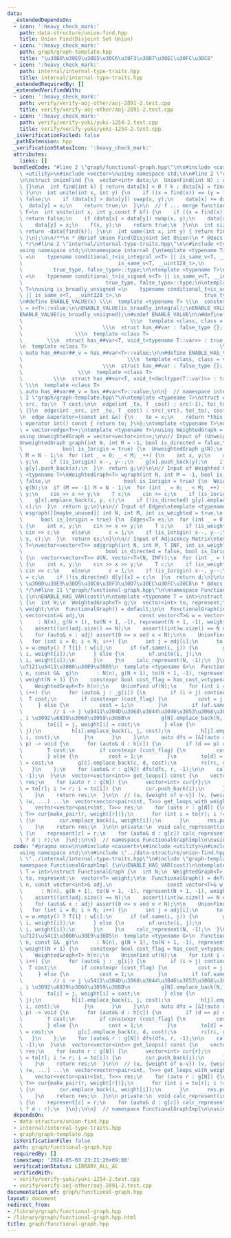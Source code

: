 ```yaml
---
data:
  _extendedDependsOn:
  - icon: ':heavy_check_mark:'
    path: data-structure/union-find.hpp
    title: Union Find(Disjoint Set Union)
  - icon: ':heavy_check_mark:'
    path: graph/graph-template.hpp
    title: "\u30B0\u30E9\u30D5\u30C6\u30F3\u30D7\u30EC\u30FC\u30C8"
  - icon: ':heavy_check_mark:'
    path: internal/internal-type-traits.hpp
    title: internal/internal-type-traits.hpp
  _extendedRequiredBy: []
  _extendedVerifiedWith:
  - icon: ':heavy_check_mark:'
    path: verify/verify-aoj-other/aoj-2891-2.test.cpp
    title: verify/verify-aoj-other/aoj-2891-2.test.cpp
  - icon: ':heavy_check_mark:'
    path: verify/verify-yuki/yuki-1254-2.test.cpp
    title: verify/verify-yuki/yuki-1254-2.test.cpp
  _isVerificationFailed: false
  _pathExtension: hpp
  _verificationStatusIcon: ':heavy_check_mark:'
  attributes:
    links: []
  bundledCode: "#line 2 \"graph/functional-graph.hpp\"\n\n#include <cassert>\n#include\
    \ <utility>\n#include <vector>\nusing namespace std;\n\n#line 2 \"data-structure/union-find.hpp\"\
    \n\nstruct UnionFind {\n  vector<int> data;\n  UnionFind(int N) : data(N, -1)\
    \ {}\n\n  int find(int k) { return data[k] < 0 ? k : data[k] = find(data[k]);\
    \ }\n\n  int unite(int x, int y) {\n    if ((x = find(x)) == (y = find(y))) return\
    \ false;\n    if (data[x] > data[y]) swap(x, y);\n    data[x] += data[y];\n  \
    \  data[y] = x;\n    return true;\n  }\n\n  // f ... merge function\n  template<typename\
    \ F>\n  int unite(int x, int y,const F &f) {\n    if ((x = find(x)) == (y = find(y)))\
    \ return false;\n    if (data[x] > data[y]) swap(x, y);\n    data[x] += data[y];\n\
    \    data[y] = x;\n    f(x, y);\n    return true;\n  }\n\n  int size(int k) {\
    \ return -data[find(k)]; }\n\n  int same(int x, int y) { return find(x) == find(y);\
    \ }\n};\n\n/**\n * @brief Union Find(Disjoint Set Union)\n * @docs docs/data-structure/union-find.md\n\
    \ */\n#line 2 \"internal/internal-type-traits.hpp\"\n\n#include <type_traits>\n\
    using namespace std;\n\nnamespace internal {\ntemplate <typename T>\nusing is_broadly_integral\
    \ =\n    typename conditional_t<is_integral_v<T> || is_same_v<T, __int128_t> ||\n\
    \                               is_same_v<T, __uint128_t>,\n                 \
    \          true_type, false_type>::type;\n\ntemplate <typename T>\nusing is_broadly_signed\
    \ =\n    typename conditional_t<is_signed_v<T> || is_same_v<T, __int128_t>,\n\
    \                           true_type, false_type>::type;\n\ntemplate <typename\
    \ T>\nusing is_broadly_unsigned =\n    typename conditional_t<is_unsigned_v<T>\
    \ || is_same_v<T, __uint128_t>,\n                           true_type, false_type>::type;\n\
    \n#define ENABLE_VALUE(x) \\\n  template <typename T> \\\n  constexpr bool x##_v\
    \ = x<T>::value;\n\nENABLE_VALUE(is_broadly_integral);\nENABLE_VALUE(is_broadly_signed);\n\
    ENABLE_VALUE(is_broadly_unsigned);\n#undef ENABLE_VALUE\n\n#define ENABLE_HAS_TYPE(var)\
    \                                   \\\n  template <class, class = void>     \
    \                          \\\n  struct has_##var : false_type {};           \
    \                 \\\n  template <class T>                                   \
    \        \\\n  struct has_##var<T, void_t<typename T::var>> : true_type {}; \\\
    \n  template <class T>                                           \\\n  constexpr\
    \ auto has_##var##_v = has_##var<T>::value;\n\n#define ENABLE_HAS_VAR(var)   \
    \                                  \\\n  template <class, class = void>      \
    \                          \\\n  struct has_##var : false_type {};           \
    \                  \\\n  template <class T>                                  \
    \          \\\n  struct has_##var<T, void_t<decltype(T::var)>> : true_type {};\
    \ \\\n  template <class T>                                            \\\n  constexpr\
    \ auto has_##var##_v = has_##var<T>::value;\n\n}  // namespace internal\n#line\
    \ 2 \"graph/graph-template.hpp\"\n\ntemplate <typename T>\nstruct edge {\n  int\
    \ src, to;\n  T cost;\n\n  edge(int _to, T _cost) : src(-1), to(_to), cost(_cost)\
    \ {}\n  edge(int _src, int _to, T _cost) : src(_src), to(_to), cost(_cost) {}\n\
    \n  edge &operator=(const int &x) {\n    to = x;\n    return *this;\n  }\n\n \
    \ operator int() const { return to; }\n};\ntemplate <typename T>\nusing Edges\
    \ = vector<edge<T>>;\ntemplate <typename T>\nusing WeightedGraph = vector<Edges<T>>;\n\
    using UnweightedGraph = vector<vector<int>>;\n\n// Input of (Unweighted) Graph\n\
    UnweightedGraph graph(int N, int M = -1, bool is_directed = false,\n         \
    \             bool is_1origin = true) {\n  UnweightedGraph g(N);\n  if (M == -1)\
    \ M = N - 1;\n  for (int _ = 0; _ < M; _++) {\n    int x, y;\n    cin >> x >>\
    \ y;\n    if (is_1origin) x--, y--;\n    g[x].push_back(y);\n    if (!is_directed)\
    \ g[y].push_back(x);\n  }\n  return g;\n}\n\n// Input of Weighted Graph\ntemplate\
    \ <typename T>\nWeightedGraph<T> wgraph(int N, int M = -1, bool is_directed =\
    \ false,\n                        bool is_1origin = true) {\n  WeightedGraph<T>\
    \ g(N);\n  if (M == -1) M = N - 1;\n  for (int _ = 0; _ < M; _++) {\n    int x,\
    \ y;\n    cin >> x >> y;\n    T c;\n    cin >> c;\n    if (is_1origin) x--, y--;\n\
    \    g[x].emplace_back(x, y, c);\n    if (!is_directed) g[y].emplace_back(y, x,\
    \ c);\n  }\n  return g;\n}\n\n// Input of Edges\ntemplate <typename T>\nEdges<T>\
    \ esgraph([[maybe_unused]] int N, int M, int is_weighted = true,\n           \
    \      bool is_1origin = true) {\n  Edges<T> es;\n  for (int _ = 0; _ < M; _++)\
    \ {\n    int x, y;\n    cin >> x >> y;\n    T c;\n    if (is_weighted)\n     \
    \ cin >> c;\n    else\n      c = 1;\n    if (is_1origin) x--, y--;\n    es.emplace_back(x,\
    \ y, c);\n  }\n  return es;\n}\n\n// Input of Adjacency Matrix\ntemplate <typename\
    \ T>\nvector<vector<T>> adjgraph(int N, int M, T INF, int is_weighted = true,\n\
    \                           bool is_directed = false, bool is_1origin = true)\
    \ {\n  vector<vector<T>> d(N, vector<T>(N, INF));\n  for (int _ = 0; _ < M; _++)\
    \ {\n    int x, y;\n    cin >> x >> y;\n    T c;\n    if (is_weighted)\n     \
    \ cin >> c;\n    else\n      c = 1;\n    if (is_1origin) x--, y--;\n    d[x][y]\
    \ = c;\n    if (!is_directed) d[y][x] = c;\n  }\n  return d;\n}\n\n/**\n * @brief\
    \ \u30B0\u30E9\u30D5\u30C6\u30F3\u30D7\u30EC\u30FC\u30C8\n * @docs docs/graph/graph-template.md\n\
    \ */\n#line 11 \"graph/functional-graph.hpp\"\n\nnamespace FunctionalGraphImpl\
    \ {\n\nENABLE_HAS_VAR(cost)\n\ntemplate <typename T = int>\nstruct FunctionalGraph\
    \ {\n  int N;\n  WeightedGraph<T> g;\n  vector<int> to, represent;\n  vector<T>\
    \ weight;\n\n  FunctionalGraph() = default;\n\n  FunctionalGraph(int n, const\
    \ vector<int>& adj,\n                  const vector<T>& w = vector<int>{})\n \
    \     : N(n), g(N + 1), to(N + 1, -1), represent(N + 1, -1), weight(N + 1) {\n\
    \    assert((int)adj.size() == N);\n    assert((int)w.size() == N or w.empty());\n\
    \    for (auto& x : adj) assert(0 <= x and x < N);\n\n    UnionFind uf(N);\n \
    \   for (int i = 0; i < N; i++) {\n      int j = adj[i];\n      to[i] = j, weight[i]\
    \ = w.empty() ? T{1} : w[i];\n      if (uf.same(i, j)) {\n        g[N].emplace_back(N,\
    \ i, weight[i]);\n      } else {\n        uf.unite(i, j);\n        g[j].emplace_back(j,\
    \ i, weight[i]);\n      }\n    }\n    calc_represent(N, -1);\n  }\n\n  // _g \u306F\
    \u7121\u5411\u30B0\u30E9\u30D5\n  template <typename G>\n  FunctionalGraph(int\
    \ n, const G& _g)\n      : N(n), g(N + 1), to(N + 1, -1), represent(N + 1, -1),\
    \ weight(N + 1) {\n    constexpr bool cost_flag = has_cost_v<typename G::value_type::value_type>;\n\
    \    WeightedGraph<T> h(n);\n    UnionFind uf(N);\n    for (int i = 0; i < N;\
    \ i++) {\n      for (auto& j : _g[i]) {\n        if (i > j) continue;\n      \
    \  T cost;\n        if constexpr (cost_flag) {\n          cost = j.cost;\n   \
    \     } else {\n          cost = 1;\n        }\n        if (uf.same(i, j)) {\n\
    \          // i -> j \u5411\u304D\u3068\u3044\u3046\u3053\u3068\u306B\u3057\u3066\
    , i \u3092\u6839\u3068\u3059\u308B\n          g[N].emplace_back(N, i, 0);\n  \
    \        to[i] = j, weight[i] = cost;\n        } else {\n          uf.unite(i,\
    \ j);\n          h[i].emplace_back(i, j, cost);\n          h[j].emplace_back(j,\
    \ i, cost);\n        }\n      }\n    }\n\n    auto dfs = [&](auto rc, int c, int\
    \ p) -> void {\n      for (auto& d : h[c]) {\n        if (d == p) continue;\n\
    \        T cost;\n        if constexpr (cost_flag) {\n          cost = d.cost;\n\
    \        } else {\n          cost = 1;\n        }\n        to[d] = c, weight[d]\
    \ = cost;\n        g[c].emplace_back(c, d, cost);\n        rc(rc, d, c);\n   \
    \   }\n    };\n    for (auto& r : g[N]) dfs(dfs, r, -1);\n\n    calc_represent(N,\
    \ -1);\n  }\n\n  vector<vector<int>> get_loops() const {\n    vector<vector<int>>\
    \ res;\n    for (auto r : g[N]) {\n      vector<int> cur{r};\n      for (int i\
    \ = to[r]; i != r; i = to[i]) {\n        cur.push_back(i);\n      }\n      res.push_back(cur);\n\
    \    }\n    return res;\n  }\n\n  // (u, {weight of u-v}) (v, {weight of v-w}),\
    \ (w, ...) ...\n  vector<vector<pair<int, T>>> get_loops_with_weight() const {\n\
    \    vector<vector<pair<int, T>>> res;\n    for (auto r : g[N]) {\n      vector<pair<int,\
    \ T>> cur{make_pair(r, weight[r])};\n      for (int i = to[r]; i != r; i = to[i])\
    \ {\n        cur.emplace_back(i, weight[i]);\n      }\n      res.push_back(cur);\n\
    \    }\n    return res;\n  }\n\n private:\n  void calc_represent(int c, int r)\
    \ {\n    represent[c] = r;\n    for (auto& d : g[c]) calc_represent(d, r == -1\
    \ ? d : r);\n  }\n};\n\n}  // namespace FunctionalGraphImpl\n\nusing FunctionalGraphImpl::FunctionalGraph;\n"
  code: "#pragma once\n\n#include <cassert>\n#include <utility>\n#include <vector>\n\
    using namespace std;\n\n#include \"../data-structure/union-find.hpp\"\n#include\
    \ \"../internal/internal-type-traits.hpp\"\n#include \"graph-template.hpp\"\n\n\
    namespace FunctionalGraphImpl {\n\nENABLE_HAS_VAR(cost)\n\ntemplate <typename\
    \ T = int>\nstruct FunctionalGraph {\n  int N;\n  WeightedGraph<T> g;\n  vector<int>\
    \ to, represent;\n  vector<T> weight;\n\n  FunctionalGraph() = default;\n\n  FunctionalGraph(int\
    \ n, const vector<int>& adj,\n                  const vector<T>& w = vector<int>{})\n\
    \      : N(n), g(N + 1), to(N + 1, -1), represent(N + 1, -1), weight(N + 1) {\n\
    \    assert((int)adj.size() == N);\n    assert((int)w.size() == N or w.empty());\n\
    \    for (auto& x : adj) assert(0 <= x and x < N);\n\n    UnionFind uf(N);\n \
    \   for (int i = 0; i < N; i++) {\n      int j = adj[i];\n      to[i] = j, weight[i]\
    \ = w.empty() ? T{1} : w[i];\n      if (uf.same(i, j)) {\n        g[N].emplace_back(N,\
    \ i, weight[i]);\n      } else {\n        uf.unite(i, j);\n        g[j].emplace_back(j,\
    \ i, weight[i]);\n      }\n    }\n    calc_represent(N, -1);\n  }\n\n  // _g \u306F\
    \u7121\u5411\u30B0\u30E9\u30D5\n  template <typename G>\n  FunctionalGraph(int\
    \ n, const G& _g)\n      : N(n), g(N + 1), to(N + 1, -1), represent(N + 1, -1),\
    \ weight(N + 1) {\n    constexpr bool cost_flag = has_cost_v<typename G::value_type::value_type>;\n\
    \    WeightedGraph<T> h(n);\n    UnionFind uf(N);\n    for (int i = 0; i < N;\
    \ i++) {\n      for (auto& j : _g[i]) {\n        if (i > j) continue;\n      \
    \  T cost;\n        if constexpr (cost_flag) {\n          cost = j.cost;\n   \
    \     } else {\n          cost = 1;\n        }\n        if (uf.same(i, j)) {\n\
    \          // i -> j \u5411\u304D\u3068\u3044\u3046\u3053\u3068\u306B\u3057\u3066\
    , i \u3092\u6839\u3068\u3059\u308B\n          g[N].emplace_back(N, i, 0);\n  \
    \        to[i] = j, weight[i] = cost;\n        } else {\n          uf.unite(i,\
    \ j);\n          h[i].emplace_back(i, j, cost);\n          h[j].emplace_back(j,\
    \ i, cost);\n        }\n      }\n    }\n\n    auto dfs = [&](auto rc, int c, int\
    \ p) -> void {\n      for (auto& d : h[c]) {\n        if (d == p) continue;\n\
    \        T cost;\n        if constexpr (cost_flag) {\n          cost = d.cost;\n\
    \        } else {\n          cost = 1;\n        }\n        to[d] = c, weight[d]\
    \ = cost;\n        g[c].emplace_back(c, d, cost);\n        rc(rc, d, c);\n   \
    \   }\n    };\n    for (auto& r : g[N]) dfs(dfs, r, -1);\n\n    calc_represent(N,\
    \ -1);\n  }\n\n  vector<vector<int>> get_loops() const {\n    vector<vector<int>>\
    \ res;\n    for (auto r : g[N]) {\n      vector<int> cur{r};\n      for (int i\
    \ = to[r]; i != r; i = to[i]) {\n        cur.push_back(i);\n      }\n      res.push_back(cur);\n\
    \    }\n    return res;\n  }\n\n  // (u, {weight of u-v}) (v, {weight of v-w}),\
    \ (w, ...) ...\n  vector<vector<pair<int, T>>> get_loops_with_weight() const {\n\
    \    vector<vector<pair<int, T>>> res;\n    for (auto r : g[N]) {\n      vector<pair<int,\
    \ T>> cur{make_pair(r, weight[r])};\n      for (int i = to[r]; i != r; i = to[i])\
    \ {\n        cur.emplace_back(i, weight[i]);\n      }\n      res.push_back(cur);\n\
    \    }\n    return res;\n  }\n\n private:\n  void calc_represent(int c, int r)\
    \ {\n    represent[c] = r;\n    for (auto& d : g[c]) calc_represent(d, r == -1\
    \ ? d : r);\n  }\n};\n\n}  // namespace FunctionalGraphImpl\n\nusing FunctionalGraphImpl::FunctionalGraph;\n"
  dependsOn:
  - data-structure/union-find.hpp
  - internal/internal-type-traits.hpp
  - graph/graph-template.hpp
  isVerificationFile: false
  path: graph/functional-graph.hpp
  requiredBy: []
  timestamp: '2024-05-03 23:21:26+09:00'
  verificationStatus: LIBRARY_ALL_AC
  verifiedWith:
  - verify/verify-yuki/yuki-1254-2.test.cpp
  - verify/verify-aoj-other/aoj-2891-2.test.cpp
documentation_of: graph/functional-graph.hpp
layout: document
redirect_from:
- /library/graph/functional-graph.hpp
- /library/graph/functional-graph.hpp.html
title: graph/functional-graph.hpp
---
```

